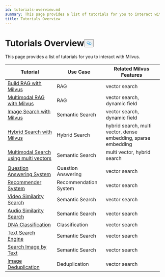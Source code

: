```yaml
---
id: tutorials-overview.md
summary: This page provides a list of tutorials for you to interact with Milvus.
title: Tutorials Overview
---
```

<h1 id="Tutorials-Overview" class="common-anchor-header">Tutorials Overview<button data-href="#Tutorials-Overview" class="anchor-icon" translate="no">
      <svg translate="no"
        aria-hidden="true"
        focusable="false"
        height="20"
        version="1.1"
        viewBox="0 0 16 16"
        width="16"
      >
        <path
          fill="#0092E4"
          fill-rule="evenodd"
          d="M4 9h1v1H4c-1.5 0-3-1.69-3-3.5S2.55 3 4 3h4c1.45 0 3 1.69 3 3.5 0 1.41-.91 2.72-2 3.25V8.59c.58-.45 1-1.27 1-2.09C10 5.22 8.98 4 8 4H4c-.98 0-2 1.22-2 2.5S3 9 4 9zm9-3h-1v1h1c1 0 2 1.22 2 2.5S13.98 12 13 12H9c-.98 0-2-1.22-2-2.5 0-.83.42-1.64 1-2.09V6.25c-1.09.53-2 1.84-2 3.25C6 11.31 7.55 13 9 13h4c1.45 0 3-1.69 3-3.5S14.5 6 13 6z"
        ></path>
      </svg>
    </button></h1><p>This page provides a list of tutorials for you to interact with Milvus.</p>
<table>
<thead>
<tr><th>Tutorial</th><th>Use Case</th><th>Related Milvus Features</th></tr>
</thead>
<tbody>
<tr><td><a href="/docs/build-rag-with-milvus.md">Build RAG with Milvus</a></td><td>RAG</td><td>vector search</td></tr>
<tr><td><a href="/docs/multimodal_rag_with_milvus.md">Multimodal RAG with Milvus</a></td><td>RAG</td><td>vector search, dynamic field</td></tr>
<tr><td><a href="/docs/image_similarity_search.md">Image Search with Milvus</a></td><td>Semantic Search</td><td>vector search, dynamic field</td></tr>
<tr><td><a href="/docs/hybrid_search_with_milvus.md">Hybrid Search with Milvus</a></td><td>Hybrid Search</td><td>hybrid search, multi vector, dense embedding, sparse embedding</td></tr>
<tr><td><a href="/docs/multimodal_rag_with_milvus.md">Multimodal Search using multi vectors</a></td><td>Semantic Search</td><td>multi vector, hybrid search</td></tr>
<tr><td></td></tr>
<tr><td><a href="/docs/question_answering_system.md">Question Answering System</a></td><td>Question Answering</td><td>vector search</td></tr>
<tr><td><a href="/docs/recommendation_system.md">Recommender System</a></td><td>Recommendation System</td><td>vector search</td></tr>
<tr><td><a href="/docs/video_similarity_search.md">Video Similarity Search</a></td><td>Semantic Search</td><td>vector search</td></tr>
<tr><td><a href="/docs/audio_similarity_search.md">Audio Similarity Search</a></td><td>Semantic Search</td><td>vector search</td></tr>
<tr><td><a href="/docs/dna_sequence_classification.md">DNA Classification</a></td><td>Classification</td><td>vector search</td></tr>
<tr><td><a href="/docs/text_search_engine.md">Text Search Engine</a></td><td>Semantic Search</td><td>vector search</td></tr>
<tr><td><a href="/docs/text_image_search.md">Search Image by Text</a></td><td>Semantic Search</td><td>vector search</td></tr>
<tr><td><a href="/docs/image_deduplication_system.md">Image Deduplication</a></td><td>Deduplication</td><td>vector search</td></tr>
</tbody>
</table>
